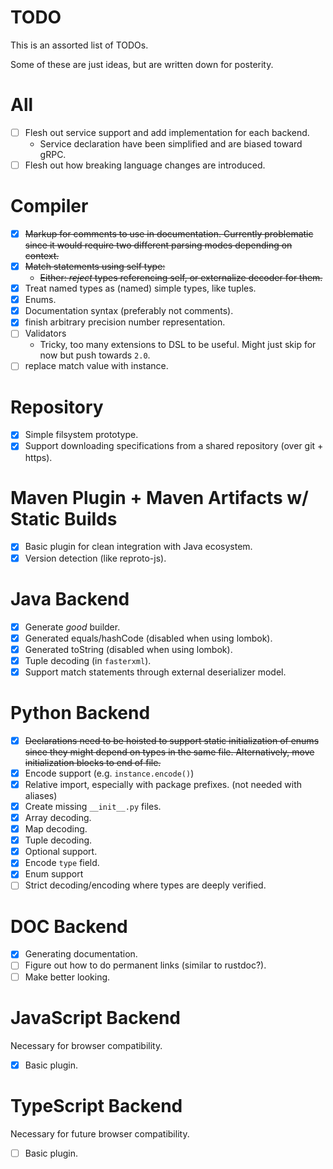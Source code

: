 # TODO

This is an assorted list of TODOs.

Some of these are just ideas, but are written down for posterity.

# All
- [ ] Flesh out service support and add implementation for each backend.
  * Service declaration have been simplified and are biased toward gRPC.
- [ ] Flesh out how breaking language changes are introduced.

# Compiler
- [x] ~~Markup for comments to use in documentation. Currently problematic since it would require two
      different parsing modes depending on context.~~
- [x] ~~Match statements using self type:~~
  * ~~Either: *reject* types referencing self, or externalize decoder for them.~~
- [x] Treat named types as (named) simple types, like tuples.
- [x] Enums.
- [x] Documentation syntax (preferably not comments).
- [x] finish arbitrary precision number representation.
- [ ] Validators
  * Tricky, too many extensions to DSL to be useful.
    Might just skip for now but push towards `2.0`.
- [ ] replace match value with instance.

# Repository
- [x] Simple filsystem prototype.
- [x] Support downloading specifications from a shared repository (over git + https).

# Maven Plugin + Maven Artifacts w/ Static Builds
- [x] Basic plugin for clean integration with Java ecosystem.
- [x] Version detection (like reproto-js).

# Java Backend
- [x] Generate _good_ builder.
- [x] Generated equals/hashCode (disabled when using lombok).
- [x] Generated toString (disabled when using lombok).
- [x] Tuple decoding (in `fasterxml`).
- [x] Support match statements through external deserializer model.

# Python Backend

- [x] ~~Declarations need to be hoisted to support static initialization of enums since they might
      depend on types in the same file. Alternatively, move initialization blocks to end of file.~~
- [x] Encode support (e.g. `instance.encode()`)
- [x] Relative import, especially with package prefixes. (not needed with aliases)
- [x] Create missing `__init__.py` files.
- [x] Array decoding.
- [x] Map decoding.
- [x] Tuple decoding.
- [x] Optional support.
- [x] Encode `type` field.
- [x] Enum support
- [ ] Strict decoding/encoding where types are deeply verified.

# DOC Backend
- [x] Generating documentation.
- [ ] Figure out how to do permanent links (similar to rustdoc?).
- [ ] Make better looking.

# JavaScript Backend
Necessary for browser compatibility.

- [x] Basic plugin.

# TypeScript Backend
Necessary for future browser compatibility.

- [ ] Basic plugin.
